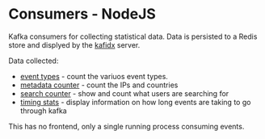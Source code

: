 # Consumers - NodeJS

Kafka consumers for collecting statistical data. Data is persisted to a
Redis store and displyed by the [kafidx](../src/kafidx) server.

Data collected:

- [event types](lib/event_counter.js) - count the variuos event types.
- [metadata counter](lib/metadata_consumer.js) - count the IPs and countries
- [search counter](lib/search_counter.js) - show and count what users are searching for
- [timing stats](lib/stats_consumer.js) - display information on how long events are taking to go through kafka

This has no frontend, only a single running process consuming events.
